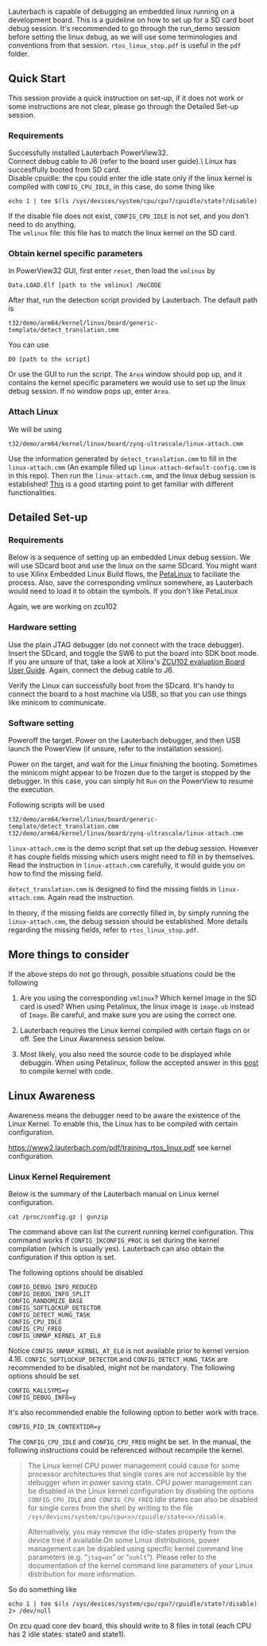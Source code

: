 Lauterbach is capable of debugging an embedded linux running on a development board. This is a guideline on how to set up for a SD card boot debug session. It's recommended to go through the run_demo session before setting the linux debug, as we will use some terminologies and conventions from that session. `rtos_linux_stop.pdf` is useful in the `pdf` folder.

## Quick Start

This session provide a quick instruction on set-up, if it does not work or some instructions are not clear, please go through the Detailed Set-up session.

### Requirements

Successfully installed Lauterbach PowerView32. \
Connect debug cable to J6 (refer to the board user guide).\ 
Linux has succesffully booted from SD card.\
Disable cpuidle: the cpu could enter the idle state only if the linux kernel is compiled with `CONFIG_CPU_IDLE`, in this case, do some thing like 
```
echo 1 | tee $(ls /sys/devices/system/cpu/cpu?/cpuidle/state?/disable)
```
If the disable file does not exist, `CONFIG_CPU_IDLE` is not set, and you don't need to do anything.\
The `vmlinux` file: this file has to match the linux kernel on the SD card. 

### Obtain kernel specific parameters
In PowerView32 GUI, first enter `reset`, then load the `vmlinux` by
```
Data.LOAD.Elf [path to the vmlinux] /NoCODE
```
After that, run the detection script provided by Lauterbach. The default path is
```
t32/demo/arm64/kernel/linux/board/generic-template/detect_translation.cmm
```
You can use
```
DO [path to the script]
```
Or use the GUI to run the script. 
The `Area` window should pop up, and it contains the kernel specific parameters we would use to set up the linux debug session. If no window pops up, enter `Area`.

### Attach Linux 

We will be using 
```
t32/demo/arm64/kernel/linux/board/zynq-ultrascale/linux-attach.cmm
```
Use the information generated by `detect_translation.cmm` to fill in the `linux-attach.cmm` (An example filled up `linux-attach-default-config.cmm` is in this repo). Then run the `linux-attach.cmm`, and the linux debug session is established! [This](https://www.youtube.com/watch?v=RArL2E7pxbQ) is a good starting point to get familiar with different functionalities.


## Detailed Set-up

### Requirements

Below is a sequence of setting up an embedded Linux debug session. We will use SDcard boot and use the linux on the same SDcard. You might want to use Xilinx Embedded Linux Build flows, the [PetaLinux](https://www.xilinx.com/products/design-tools/embedded-software/petalinux-sdk.html#tools) to faciliate the process. Also, save the corresponding vmlinux somewhere, as Lauterbach would need to load it to obtain the symbols. If you don't like PetaLinux

Again, we are working on zcu102

### Hardware setting

Use the plain JTAG debugger (do not connect with the trace debugger). Insert the SDcard, and toggle the SW6 to put the board into SDK boot mode. If you are unsure of that, take a look at Xilinx's [ZCU102 evaluation Board User Guide](https://www.xilinx.com/support/documentation/boards_and_kits/zcu102/ug1182-zcu102-eval-bd.pdf). Again, connect the debug cable to J6.

Verify the Linux can successfully boot from the SDcard. It's handy to connect the board to a host machine via USB, so that you can use things like minicom to communicate. 

### Software setting

Poweroff the target. Power on the Lauterbach debugger, and then USB launch the PowerView (if unsure, refer to the installation session). 

Power on the target, and wait for the Linux finishing the booting. Sometimes the minicom might appear to be frozen due to the target is stopped by the debugger. In this case, you can simply hit `Run` on the PowerView to resume the execution. 

Following scripts will be used

```
t32/demo/arm64/kernel/linux/board/generic-template/detect_translation.cmm
t32/demo/arm64/kernel/linux/board/zynq-ultrascale/linux-attach.cmm
```

`linux-attach.cmm` is the demo script that set up the debug session. However it has couple fields missing which users might need to fill in by themselves. Read the instruction in `linux-attach.cmm` carefully, it would guide you on how to find the missing field. 

`detect_translation.cmm` is designed to find the missing fields in `linux-attach.cmm`. Again read the instruction. 

In theory, if the missing fields are correctly filled in, by simply running the `linux-attach.cmm`, the debug session should be established. More details regarding the missing fields, refer to `rtos_linux_stop.pdf`.


## More things to consider

If the above steps do not go through, possible situations could be the following

1. Are you using the corresponding `vmlinux`? Which kernel image in the SD card is used? When using Petalinux, the linux image is `image.ub` instead of `Image`. Be careful, and make sure you are using the correct one.

2. Lauterbach requires the Linux kernel compiled with certain flags on or off. See the Linux Awareness session below. 

3. Most likely, you also need the source code to be displayed while debuggin. When using Petalinux, follow the accepted answer in this [post](https://forums.xilinx.com/t5/Embedded-Linux/Petalinux-where-can-I-find-the-kernel-sources-in-a-Petalinux/td-p/811189) to compile kernel with code.  

## Linux Awareness

Awareness means the debugger need to be aware the existence of the Linux Kernel. To enable this, the Linux has to be compiled with certain configuration.

https://www2.lauterbach.com/pdf/training_rtos_linux.pdf see kernel configuration.

### Linux Kernel Requirement

Below is the summary of the Lauterbach manual on Linux kernel configuration.

```
cat /proc/config.gz | gunzip
```
The command above can list the current running kernel configuration. This command works if `CONFIG_IKCONFIG_PROC` is set during the kernel compilation (which is usually yes). Lauterbach can also obtain the configuration if this option is set.

The following options should be disabled

```
CONFIG_DEBUG_INFO_REDUCED
CONFIG_DEBUG_INFO_SPLIT
CONFIG_RANDOMIZE_BASE
CONFIG_SOFTLOCKUP_DETECTOR
CONFIG_DETECT_HUNG_TASK
CONFIG_CPU_IDLE
CONFIG_CPU_FREQ
CONFIG_UNMAP_KERNEL_AT_EL0
```
Notice `CONFIG_UNMAP_KERNEL_AT_EL0` is not available prior to kernel version 4.16. `CONFIG_SOFTLOCKUP_DETECTOR` and `CONFIG_DETECT_HUNG_TASK` are recommended to be disabled, might not be mandatory.
The following options should be set
```
CONFIG_KALLSYMS=y
CONFIG_DEBUG_INFO=y
```
It's also recommended enable the following option to better work with trace.
```
CONFIG_PID_IN_CONTEXTIDR=y
```

The `CONFIG_CPU_IDLE` and `CONFIG_CPU_FREQ` might be set. In the manual, the following instructions could be referenced without recompile the kernel.

> The Linux kernel CPU power management could cause for some processor architectures that single cores are not accessible by the debugger when in power saving state. CPU power management can be disabled in the Linux kernel configuration by disabling the options `CONFIG_CPU_IDLE` and` CONFIG_CPU_FREQ`.Idle states can also be disabled for single cores from the shell by writing to the file `/sys/devices/system/cpu/cpu<x>/cpuidle/state<x>/disable`. 

> Alternatively, you may remove the idle-states property from the device tree if available.On some Linux distributions, power management can be disabled using specific kernel command line parameters (e.g. “`jtag=on`” or “`nohlt`”). Please refer to the documentation of the kernel command line parameters of your Linux distribution for more information. 

So do something like
```
echo 1 | tee $(ls /sys/devices/system/cpu/cpu?/cpuidle/state?/disable) 2> /dev/null
```
On zcu quad core dev board, this should write to 8 files in total (each CPU has 2 idle states: state0 and state1).


